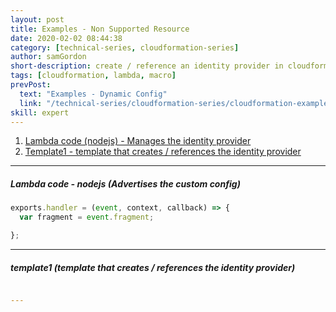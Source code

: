 ```yaml
---
layout: post
title: Examples - Non Supported Resource
date: 2020-02-02 08:44:38
category: [technical-series, cloudformation-series]
author: samGordon
short-description: create / reference an identity provider in cloudformation
tags: [cloudformation, lambda, macro]
prevPost:
  text: "Examples - Dynamic Config"
  link: "/technical-series/cloudformation-series/cloudformation-examples-dynamic-config"
skill: expert
---
```


1. [Lambda code (nodejs) - Manages the identity provider](#javascript)
2. [Template1 - template that creates / references the identity provider](#template1)

---

<a name = "javascript"></a>
##### Lambda code - nodejs (Advertises the custom config)

```javascript
exports.handler = (event, context, callback) => {
  var fragment = event.fragment;

};
```

---

<a name = "template1"></a>
##### template1 (template that creates / references the identity provider)

```json

```
```yml
---

```
